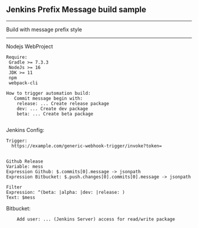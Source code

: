 ## Jenkins Prefix Message build sample ##

****************************************
 Build with message prefix style
****************************************

Nodejs WebProject
```
Require:
 Gradle >= 7.3.3
 NodeJs >= 16
 JDK >= 11
 npm
 webpack-cli

How to trigger automation build:  
   Commit message begin with:
    release: ... Create release package
    dev: ... Create dev package
    beta: ... Create beta package
     
```

Jenkins Config:

```
Trigger:
  https://example.com/generic-webhook-trigger/invoke?token=


Github Release 
Variable: mess
Expression Github: $.commits[0].message -> jsonpath 
Expression Bitbucket: $.push.changes[0].commits[0].message -> jsonpath 
  
Filter
Expression: ^(beta: |alpha: |dev: |release: )
Text: $mess  

```

Bitbucket:
```
    Add user: ... (Jenkins Server) access for read/write package
```
